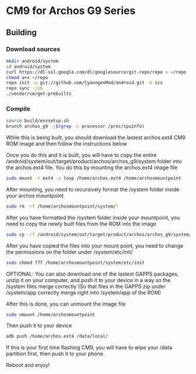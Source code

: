 # CM9 for Archos G9 Series

## Building 

### Download sources

```bash
mkdir android/system
cd android/system
curl https://dl-ssl.google.com/dl/googlesource/git-repo/repo > ~/repo
chmod a+x ~/repo
repo init -u git://github.com/CyanogenMod/android.git -b ics
repo sync -j16
./vendor/cm/get-prebuilts
```

### Compile

```bash
source build/envsetup.sh
brunch archos_g9 -j$(grep -c processor /proc/cpuinfo)
```

While this is being built, you should download the lastest archos.ext4 CM9 ROM image and then follow the instructions below

Once you do this and it is built, you will have to copy the entire /android/system/out/target/product/archos/archos_g9/system folder
into the archos.ext4 file. 
You do this by mounting the archos.ext4 image file

```bash
sudo mount -t ext4 -o loop /home/archos.ext4 /home/archosmountpoint
```

After mounting, you need to recursively format the /system folder inside your archos mountpoint
```bash
sudo rm -rf /home/archosmountpoint/system/*
```

After you have formatted the /system folder inside your mountpoint, you need to copy the newly built files from the ROM into the image
```bash
sudo cp -rf /android/system/out/target/product/archos/archos_g9/system/* /home/archosmountpoint/system/
```

After you have copied the files into your mount point, you need to change the permissions on the folder under /system/etc/init/
```bash
sudo chmod 777 /home/archosmountpoint/system/etc/init
```

OPTIONAL: You can also download one of the lastest GAPPS packages, unzip it on your computer, and push it to your device in a way so
the /system files merge correctly (So that files in the GAPPS zip under /system/app correctly merge right into /system/app of the ROM)

After this is done, you can unmount the image file
```bash
sudo umount /home/archosmountpoint
```

Then push it to your device
```bash
adb push /home/archos.ext4 /data/local/
```

If this is your first time flashing CM9, you will have to wipe your /data partition first, then push it to your phone.

Reboot and enjoy!

